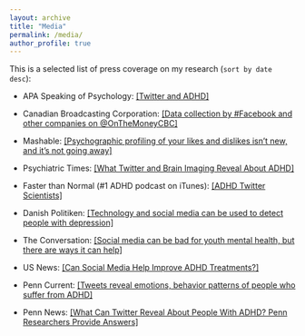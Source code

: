 ```yaml
---
layout: archive
title: "Media"
permalink: /media/
author_profile: true
---
```


This is a selected list of press coverage on my research (`sort by date desc`):

+ APA Speaking of Psychology: [[Twitter and ADHD]](http://www.apa.org/research/action/speaking-of-psychology/twitter-adhd.aspx)

+ Canadian Broadcasting Corporation: [[Data collection by #Facebook and other companies on @OnTheMoneyCBC]](https://twitter.com/OnTheMoneyCBC/status/982030121853894656)

+ Mashable: [[Psychographic profiling of your likes and dislikes isn’t new, and it’s not going away]](https://mashable.com/2018/03/27/science-behind--psychographics-cambridge-analytica-facebook/?utm_cid=hp-n-1#LYpUU6aANTqi
)

+ Psychiatric Times: [[What Twitter and Brain Imaging Reveal About ADHD]](http://www.psychiatrictimes.com/adhd/what-twitter-and-brain-imaging-reveal-about-adhd)

+ Faster than Normal (#1 ADHD podcast on iTunes): [[ADHD Twitter Scientists]](https://www.fasterthannormal.com/adhd-twitter-scientists/)

+ Danish Politiken: [[Technology and social media can be used to detect people with depression]](https://politiken.dk/viden/Tech/art6247436/Teknologi-og-sociale-medier-kan-bruges-til-at-opdage-folk-med-depression)

+ The Conversation: [[Social media can be bad for youth mental health, but there are ways it can help]](https://theconversation.com/social-media-can-be-bad-for-youth-mental-health-but-there-are-ways-it-can-help-87613)

+ US News: [[Can Social Media Help Improve ADHD Treatments?]](https://health.usnews.com/health-care/patient-advice/articles/2017-12-06/can-social-media-help-improve-adhd-treatments)

+ Penn Current: [[Tweets reveal emotions, behavior patterns of people who suffer from ADHD]](https://penncurrent.upenn.edu/news/tweets-reveal-emotions-behavior-patterns-of-people-who-suffer-from-adhd)

+ Penn News: [[What Can Twitter Reveal About People With ADHD? Penn Researchers Provide Answers]](https://news.upenn.edu/news/what-can-twitter-reveal-about-people-adhd-penn-researchers-provide-answers)
